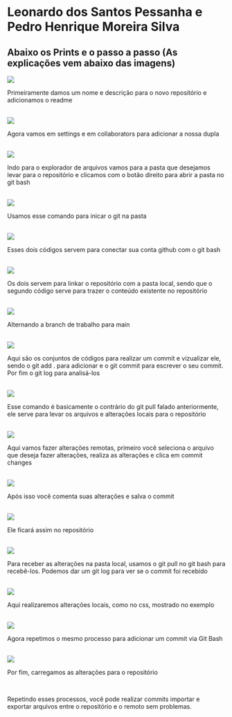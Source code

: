<h1> Leonardo dos Santos Pessanha e Pedro Henrique Moreira Silva</h1>

<h2>Abaixo os Prints e o passo a passo (As explicações vem abaixo das imagens)</h2>

<img src="img/01.png">

<p>Primeiramente damos um nome e descrição para o novo repositório e adicionamos o readme</p><br>

<img src="img/02.png">

<p>Agora vamos em settings e em collaborators para adicionar a nossa dupla</p><br>

<img src="img/03.png">

<p>Indo para o explorador de arquivos vamos para a pasta que desejamos levar para o repositório e clicamos com o botão direito para abrir a pasta no git bash</p><br>

<img src="img/04.png">

<p>Usamos esse comando para inicar o git na pasta</p><br>

<img src="img/05.png">

<p>Esses dois códigos servem para conectar sua conta github com o git bash</p><br>

<img src="img/06.png">

<p>Os dois servem para linkar o repositório com a pasta local, sendo que o segundo código serve para trazer o conteúdo existente no repositório</p><br>

<img src="img/07.png">

<p>Alternando a branch de trabalho para main</p><br>

<img src="img/08.png">

<p>Aqui são os conjuntos de códigos para realizar um commit e vizualizar ele, sendo o git add . para adicionar e o git commit para escrever o seu commit. Por fim o git log para analisá-los</p><br>

<img src="img/09.png">

<p>Esse comando é basicamente o contrário do git pull falado anteriormente, ele serve para levar os arquivos e alterações locais para o repositório</p><br>

<img src="img/10.png">

<p>Aqui vamos fazer alterações remotas, primeiro você seleciona o arquivo que deseja fazer alterações, realiza as alterações e clica em commit changes</p><br>

<img src="img/11.png">

<p>Após isso você comenta suas alterações e salva o commit</p><br>

<img src="img/12.png">

<p>Ele ficará assim no repositório</p><br>

<img src="img/13.png">

<p>Para receber as alterações na pasta local, usamos o git pull no git bash para recebê-los. Podemos dar um git log para ver se o commit foi recebido</p><br>

<img src="img/14.png">

<p>Aqui realizaremos alterações locais, como no css, mostrado no exemplo</p><br>

<img src="img/15.png">

<p>Agora repetimos o mesmo processo para adicionar um commit via Git Bash</p><br>

<img src="img/16.png">

<p>Por fim, carregamos as alterações para o repositório</p><br>

<p>Repetindo esses processos, você pode realizar commits importar e exportar arquivos entre o repositório e o remoto sem problemas.</p>
